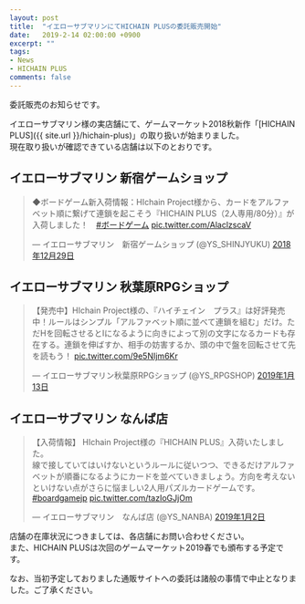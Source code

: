 ```yaml
---
layout: post
title:  "イエローサブマリンにてHICHAIN PLUSの委託販売開始"
date:   2019-2-14 02:00:00 +0900
excerpt: ""
tags:
- News
- HICHAIN PLUS
comments: false
---
```


委託販売のお知らせです。

イエローサブマリン様の実店舗にて、ゲームマーケット2018秋新作「[HICHAIN PLUS]({{ site.url }}/hichain-plus)」の取り扱いが始まりました。  
現在取り扱いが確認できている店舗は以下のとおりです。

## イエローサブマリン 新宿ゲームショップ

<blockquote class="twitter-tweet" data-lang="ja"><p lang="ja" dir="ltr">◆ボードゲーム新入荷情報：HIchain Project様から、カードをアルファベット順に繋げて連鎖を起こそう『HICHAIN PLUS（2人専用/80分）』が入荷しました！　<a href="https://twitter.com/hashtag/%E3%83%9C%E3%83%BC%E3%83%89%E3%82%B2%E3%83%BC%E3%83%A0?src=hash&amp;ref_src=twsrc%5Etfw">#ボードゲーム</a> <a href="https://t.co/AlaclzscaV">pic.twitter.com/AlaclzscaV</a></p>&mdash; イエローサブマリン　新宿ゲームショップ (@YS_SHINJYUKU) <a href="https://twitter.com/YS_SHINJYUKU/status/1078936319068262400?ref_src=twsrc%5Etfw">2018年12月29日</a></blockquote>
<script async src="https://platform.twitter.com/widgets.js" charset="utf-8"></script>

## イエローサブマリン 秋葉原RPGショップ

<blockquote class="twitter-tweet" data-lang="ja"><p lang="ja" dir="ltr">【発売中】HIchain Project様の、『ハイチェイン　プラス』は好評発売中！ルールはシンプル「アルファベット順に並べて連鎖を組む」だけ。ただHを回転させるとIになるように向きによって別の文字になるカードも存在する。連鎖を伸ばすか、相手の妨害するか、頭の中で盤を回転させて先を読もう！ <a href="https://t.co/9e5NIjm6Kr">pic.twitter.com/9e5NIjm6Kr</a></p>&mdash; イエローサブマリン秋葉原RPGショップ (@YS_RPGSHOP) <a href="https://twitter.com/YS_RPGSHOP/status/1084335841713971200?ref_src=twsrc%5Etfw">2019年1月13日</a></blockquote>
<script async src="https://platform.twitter.com/widgets.js" charset="utf-8"></script>

## イエローサブマリン なんば店

<blockquote class="twitter-tweet" data-lang="ja"><p lang="ja" dir="ltr">【入荷情報】 HIchain Project様の『HICHAIN PLUS』入荷いたしました。<br>線で接していてはいけないというルールに従いつつ、できるだけアルファベットが順番になるようにカードを並べていきましょう。方向を考えないといけない点がさらに悩ましい2人用パズルカードゲームです。 <a href="https://twitter.com/hashtag/boardgamejp?src=hash&amp;ref_src=twsrc%5Etfw">#boardgamejp</a> <a href="https://t.co/tazIoGJjOm">pic.twitter.com/tazIoGJjOm</a></p>&mdash; イエローサブマリン　なんば店 (@YS_NANBA) <a href="https://twitter.com/YS_NANBA/status/1080322953391235072?ref_src=twsrc%5Etfw">2019年1月2日</a></blockquote>
<script async src="https://platform.twitter.com/widgets.js" charset="utf-8"></script>


店舗の在庫状況につきましては、各店舗にお問い合わせください。  
また、HICHAIN PLUSは次回のゲームマーケット2019春でも頒布する予定です。

なお、当初予定しておりました通販サイトへの委託は諸般の事情で中止となりました。ご了承ください。